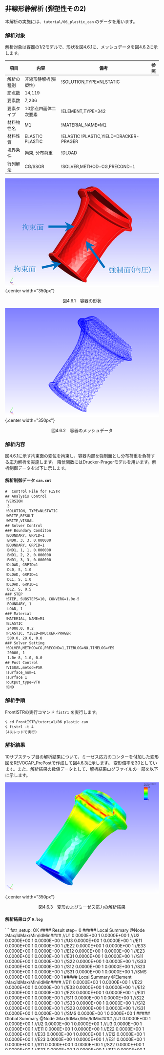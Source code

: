 ## 非線形静解析 (弾塑性その2)

本解析の実施には、`tutorial/06_plastic_can` のデータを用います。

### 解析対象

解析対象は容器の1/2モデルで、形状を図4.6.1に、メッシュデータを図4.6.2に示します。

 | 項目       | 内容                 | 備考                                   | 参照 |
 |------------|----------------------|----------------------------------------|------| 
 | 解析の種別 | 非線形静解析(弾塑性) | !SOLUTION,TYPE=NLSTATIC                |      |
 | 節点数     | 14,119               |                                        |      |
 | 要素数     | 7,236                |                                        |      |
 | 要素タイプ | 10節点四面体二次要素 | !ELEMENT,TYPE=342                      |      |
 | 材料物性名 | M1                   | !MATERIAL,NAME=M1                      |      |
 | 材料性質   | ELASTIC PLASTIC      | !ELASTIC !PLASTIC,YIELD=DRACKER-PRAGER |      |
 | 境界条件   | 拘束, 分布荷重       | !DLOAD                                 |      |
 | 行列解法   | CG/SSOR              | !SOLVER,METHOD=CG,PRECOND=1            |      |

![容器の形状](./media/tutorial06_01.png){.center width="350px"}
<div style="text-align: center;">
図4.6.1　容器の形状
</div>

![容器のメッシュデータ](./media/tutorial06_02.png){.center width="350px"}
<div style="text-align: center;">
図4.6.2　容器のメッシュデータ
</div>

### 解析内容

図4.6.1に示す拘束面の変位を拘束し、容器内部を強制面とし分布荷重を負荷する応力解析を実施します。
降伏関数にはDrucker-Pragerモデルを用います。解析制御データを以下に示します。

#### 解析制御データ `can.cnt`

```
#  Control File for FISTR
## Analysis Control
!VERSION
 3
!SOLUTION, TYPE=NLSTATIC
!WRITE,RESULT
!WRITE,VISUAL
## Solver Control
### Boundary Conditon
!BOUNDARY, GRPID=1
 BND0, 3, 3, 0.000000
!BOUNDARY, GRPID=1
 BND1, 1, 1, 0.000000
 BND1, 2, 2, 0.000000
 BND1, 3, 3, 0.000000
!DLOAD, GRPID=1
 DL0, S, 1.0
!DLOAD, GRPID=1
 DL1, S, 1.0
!DLOAD, GRPID=1
 DL2, S, 0.5
### STEP
!STEP, SUBSTEPS=10, CONVERG=1.0e-5
 BOUNDARY, 1
 LOAD, 1
### Material
!MATERIAL, NAME=M1
!ELASTIC
 24000.0, 0.2
!PLASTIC, YIELD=DRUCKER-PRAGER
 500.0, 20.0, 0.0
### Solver Setting
!SOLVER,METHOD=CG,PRECOND=1,ITERLOG=NO,TIMELOG=YES
 20000, 1
 1.0e-8, 1.0, 0.0
## Post Control
!VISUAL,metod=PSR
!surface_num=1
!surface 1
!output_type=VTK
!END
```

### 解析手順

FrontISTRの実行コマンド `fistr1` を実行します。

```
$ cd FrontISTR/tutorial/06_plastic_can
$ fistr1 -t 4
(4スレッドで実行)
```

### 解析結果

10サブステップ目の解析結果について、ミーゼス応力のコンターを付加した変形図をREVOCAP_PrePostで作成して図4.6.3に示します。
変形倍率を30としています。また、解析結果の数値データとして、解析結果ログファイルの一部を以下に示します。

![変形およびミーゼス応力の解析結果](./media/tutorial06_03.png){.center width="350px"}
<div style="text-align: center;">
図4.6.3　変形およびミーゼス応力の解析結果
</div>

#### 解析結果ログ `0.log`

<div style="height: 400px; overflow-y: scroll;">
```
 fstr_setup: OK
#### Result step=     0
 ##### Local Summary @Node    :Max/IdMax/Min/IdMin####
 //U1    0.0000E+00         1  0.0000E+00         1
 //U2    0.0000E+00         1  0.0000E+00         1
 //U3    0.0000E+00         1  0.0000E+00         1
 //E11   0.0000E+00         1  0.0000E+00         1
 //E22   0.0000E+00         1  0.0000E+00         1
 //E33   0.0000E+00         1  0.0000E+00         1
 //E12   0.0000E+00         1  0.0000E+00         1
 //E23   0.0000E+00         1  0.0000E+00         1
 //E31   0.0000E+00         1  0.0000E+00         1
 //S11   0.0000E+00         1  0.0000E+00         1
 //S22   0.0000E+00         1  0.0000E+00         1
 //S33   0.0000E+00         1  0.0000E+00         1
 //S12   0.0000E+00         1  0.0000E+00         1
 //S23   0.0000E+00         1  0.0000E+00         1
 //S31   0.0000E+00         1  0.0000E+00         1
 //SMS   0.0000E+00         1  0.0000E+00         1
 ##### Local Summary @Element :Max/IdMax/Min/IdMin####
 //E11   0.0000E+00         1  0.0000E+00         1
 //E22   0.0000E+00         1  0.0000E+00         1
 //E33   0.0000E+00         1  0.0000E+00         1
 //E12   0.0000E+00         1  0.0000E+00         1
 //E23   0.0000E+00         1  0.0000E+00         1
 //E31   0.0000E+00         1  0.0000E+00         1
 //S11   0.0000E+00         1  0.0000E+00         1
 //S22   0.0000E+00         1  0.0000E+00         1
 //S33   0.0000E+00         1  0.0000E+00         1
 //S12   0.0000E+00         1  0.0000E+00         1
 //S23   0.0000E+00         1  0.0000E+00         1
 //S31   0.0000E+00         1  0.0000E+00         1
 //SMS   0.0000E+00         1  0.0000E+00         1
 ##### Global Summary @Node    :Max/IdMax/Min/IdMin####
 //U1    0.0000E+00         1  0.0000E+00         1
 //U2    0.0000E+00         1  0.0000E+00         1
 //U3    0.0000E+00         1  0.0000E+00         1
 //E11   0.0000E+00         1  0.0000E+00         1
 //E22   0.0000E+00         1  0.0000E+00         1
 //E33   0.0000E+00         1  0.0000E+00         1
 //E12   0.0000E+00         1  0.0000E+00         1
 //E23   0.0000E+00         1  0.0000E+00         1
 //E31   0.0000E+00         1  0.0000E+00         1
 //S11   0.0000E+00         1  0.0000E+00         1
 //S22   0.0000E+00         1  0.0000E+00         1
 //S33   0.0000E+00         1  0.0000E+00         1
 //S12   0.0000E+00         1  0.0000E+00         1
 //S23   0.0000E+00         1  0.0000E+00         1
 //S31   0.0000E+00         1  0.0000E+00         1
 //SMS   0.0000E+00         1  0.0000E+00         1
 ##### Global Summary @Element :Max/IdMax/Min/IdMin####
 //E11   0.0000E+00         1  0.0000E+00         1
 //E22   0.0000E+00         1  0.0000E+00         1
 //E33   0.0000E+00         1  0.0000E+00         1
 //E12   0.0000E+00         1  0.0000E+00         1
 //E23   0.0000E+00         1  0.0000E+00         1
 //E31   0.0000E+00         1  0.0000E+00         1
 //S11   0.0000E+00         1  0.0000E+00         1
 //S22   0.0000E+00         1  0.0000E+00         1
 //S33   0.0000E+00         1  0.0000E+00         1
 //S12   0.0000E+00         1  0.0000E+00         1
 //S23   0.0000E+00         1  0.0000E+00         1
 //S31   0.0000E+00         1  0.0000E+00         1
 //SMS   0.0000E+00         1  0.0000E+00         1

 ...

#### Result step=    10
 ##### Local Summary @Node    :Max/IdMax/Min/IdMin####
 //U1    1.6169E+00      1600 -1.6123E+00     11901
 //U2    1.9281E+01      6877 -4.5296E-01      7096
 //U3    1.6087E+00      7016 -1.5107E+00      6934
 //E11   9.9108E-04     11242 -6.5834E-04      1404
 //E22   1.5025E-03     13972 -5.4245E-04      2367
 //E33   9.8320E-04      6833 -6.4744E-04      7000
 //E12   1.6822E-03      2698 -1.7175E-03     11906
 //E23   1.7082E-03      6749 -1.4469E-03     13509
 //E31   1.2090E-03     12475 -1.1181E-03     11342
 //S11   2.7781E+01      1086 -1.9439E+01      2363
 //S22   3.7876E+01     13972 -1.4556E+01      2367
 //S33   2.7335E+01      1086 -1.9745E+01     13082
 //S12   1.6817E+01      2698 -1.7170E+01     11906
 //S23   1.7077E+01      6749 -1.4463E+01     13509
 //S31   1.2086E+01     12475 -1.1178E+01     11342
 //SMS   3.7448E+01      2834  2.7593E-04      7333
 ##### Local Summary @Element :Max/IdMax/Min/IdMin####
 //E11   5.8557E-04      6613 -4.0802E-04      6416
 //E22   1.1391E-03      7144 -3.1424E-04      6613
 //E33   6.9233E-04      6130 -4.5897E-04      6222
 //E12   1.1076E-03       165 -1.1101E-03      5196
 //E23   1.4338E-03      6215 -9.2107E-04      6176
 //E31   9.6618E-04      5618 -7.4939E-04      4704
 //S11   1.7994E+01      6613 -1.2254E+01      6224
 //S22   2.7863E+01      7144 -7.3017E+00        24
 //S33   1.9725E+01      6613 -1.3385E+01      6222
 //S12   1.1072E+01       165 -1.1097E+01      5196
 //S23   1.4332E+01      6215 -9.2080E+00      6176
 //S31   9.6603E+00      5618 -7.4918E+00      4704
 //SMS   3.3151E+01      5619  3.3306E-04      2665
 ##### Global Summary @Node    :Max/IdMax/Min/IdMin####
 //U1    1.6169E+00      1600 -1.6123E+00     11901
 //U2    1.9281E+01      6877 -4.5296E-01      7096
 //U3    1.6087E+00      7016 -1.5107E+00      6934
 //E11   9.9108E-04     11242 -6.5834E-04      1404
 //E22   1.5025E-03     13972 -5.4245E-04      2367
 //E33   9.8320E-04      6833 -6.4744E-04      7000
 //E12   1.6822E-03      2698 -1.7175E-03     11906
 //E23   1.7082E-03      6749 -1.4469E-03     13509
 //E31   1.2090E-03     12475 -1.1181E-03     11342
 //S11   2.7781E+01      1086 -1.9439E+01      2363
 //S22   3.7876E+01     13972 -1.4556E+01      2367
 //S33   2.7335E+01      1086 -1.9745E+01     13082
 //S12   1.6817E+01      2698 -1.7170E+01     11906
 //S23   1.7077E+01      6749 -1.4463E+01     13509
 //S31   1.2086E+01     12475 -1.1178E+01     11342
 //SMS   3.7448E+01      2834  2.7593E-04      7333
 ##### Global Summary @Element :Max/IdMax/Min/IdMin####
 //E11   5.8557E-04      6613 -4.0802E-04      6416
 //E22   1.1391E-03      7144 -3.1424E-04      6613
 //E33   6.9233E-04      6130 -4.5897E-04      6222
 //E12   1.1076E-03       165 -1.1101E-03      5196
 //E23   1.4338E-03      6215 -9.2107E-04      6176
 //E31   9.6618E-04      5618 -7.4939E-04      4704
 //S11   1.7994E+01      6613 -1.2254E+01      6224
 //S22   2.7863E+01      7144 -7.3017E+00        24
 //S33   1.9725E+01      6613 -1.3385E+01      6222
 //S12   1.1072E+01       165 -1.1097E+01      5196
 //S23   1.4332E+01      6215 -9.2080E+00      6176
 //S31   9.6603E+00      5618 -7.4918E+00      4704
 //SMS   3.3151E+01      5619  3.3306E-04      2665
```
</div>